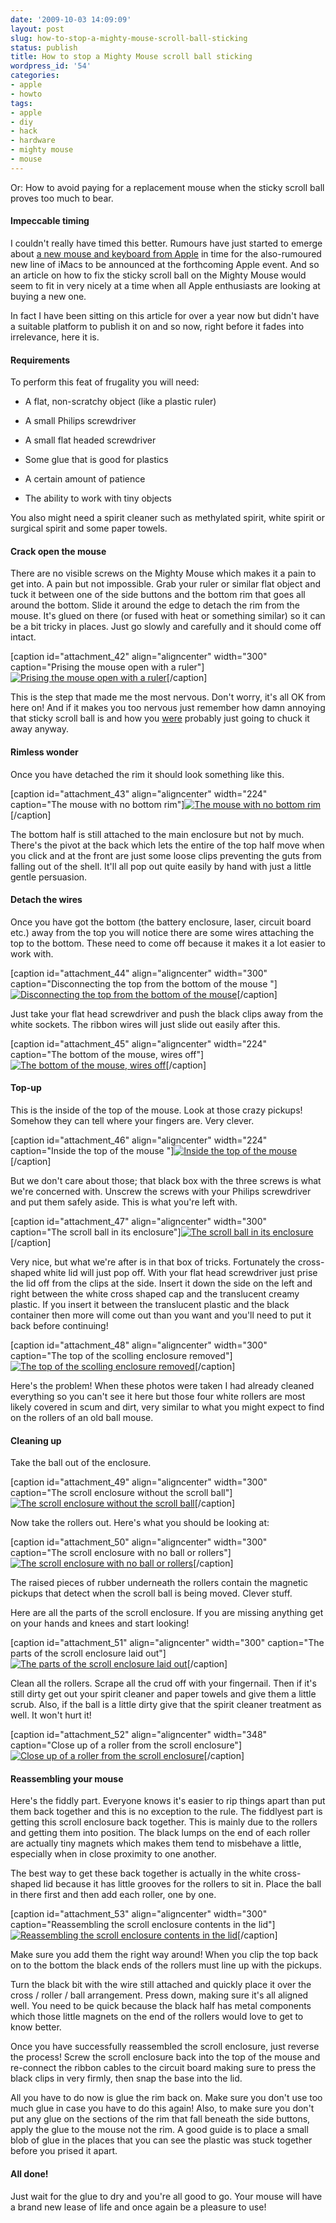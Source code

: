 ```yaml
---
date: '2009-10-03 14:09:09'
layout: post
slug: how-to-stop-a-mighty-mouse-scroll-ball-sticking
status: publish
title: How to stop a Mighty Mouse scroll ball sticking
wordpress_id: '54'
categories:
- apple
- howto
tags:
- apple
- diy
- hack
- hardware
- mighty mouse
- mouse
---
```


Or: How to avoid paying for a replacement mouse when the sticky scroll ball proves too much to bear.




#### Impeccable timing




I couldn't really have timed this better. Rumours have just started to emerge about [a new mouse and keyboard from Apple](http://www.engadget.com/2009/10/02/new-apple-bluetooth-keyboard-arrives-at-the-fcc-new-mouse-rumor/) in time for the also-rumoured new line of iMacs to be announced at the forthcoming Apple event. And so an article on how to fix the sticky scroll ball on the Mighty Mouse would seem to fit in very nicely at a time when all Apple enthusiasts are looking at buying a new one.




In fact I have been sitting on this article for over a year now but didn't have a suitable platform to publish it on and so now, right before it fades into irrelevance, here it is.




#### Requirements




To perform this feat of frugality you will need:






  * A flat, non-scratchy object (like a plastic ruler)


  * A small Philips screwdriver


  * A small flat headed screwdriver


  * Some glue that is good for plastics


  * A certain amount of patience


  * The ability to work with tiny objects




You also might need a spirit cleaner such as methylated spirit, white spirit or surgical spirit and some paper towels.




#### Crack open the mouse




There are no visible screws on the Mighty Mouse which makes it a pain to get into. A pain but not impossible. Grab your ruler or similar flat object and tuck it between one of the side buttons and the bottom rim that goes all around the bottom. Slide it around the edge to detach the rim from the mouse. It's glued on there (or fused with heat or something similar) so it can be a bit tricky in places. Just go slowly and carefully and it should come off intact.




[caption id="attachment_42" align="aligncenter" width="300" caption="Prising the mouse open with a ruler"][![Prising the mouse open with a ruler](http://www.norestfortheweekend.com/wp-content/uploads/2009/10/mouse01-300x224.jpg)](http://www.norestfortheweekend.com/wp-content/uploads/2009/10/mouse01.jpg)[/caption]




This is the step that made me the most nervous. Don't worry, it's all OK from here on! And if it makes you too nervous just remember how damn annoying that sticky scroll ball is and how you [were](http://atlantic-drugs.net/products/accutane.htm) probably just going to chuck it away anyway.




#### Rimless wonder




Once you have detached the rim it should look something like this.




[caption id="attachment_43" align="aligncenter" width="224" caption="The mouse with no bottom rim"][![The mouse with no bottom rim](http://www.norestfortheweekend.com/wp-content/uploads/2009/10/mouse02-224x300.jpg)](http://www.norestfortheweekend.com/wp-content/uploads/2009/10/mouse02.jpg)[/caption]




The bottom half is still attached to the main enclosure but not by much. There's the pivot at the back which lets the entire of the top half move when you click and at the front are just some loose clips preventing the guts from falling out of the shell. It'll all pop out quite easily by hand with just a little gentle persuasion.




#### Detach the wires




Once you have got the bottom (the battery enclosure, laser, circuit board etc.) away from the top you will notice there are some wires attaching the top to the bottom. These need to come off because it makes it a lot easier to work with.




[caption id="attachment_44" align="aligncenter" width="300" caption="Disconnecting the top from the bottom of the mouse "][![Disconnecting the top from the bottom of the mouse ](http://www.norestfortheweekend.com/wp-content/uploads/2009/10/mouse03-300x224.jpg)](http://www.norestfortheweekend.com/wp-content/uploads/2009/10/mouse03.jpg)[/caption]




Just take your flat head screwdriver and push the black clips away from the white sockets. The ribbon wires will just slide out easily after this.




[caption id="attachment_45" align="aligncenter" width="224" caption="The bottom of the mouse, wires off"][![The bottom of the mouse, wires off](http://www.norestfortheweekend.com/wp-content/uploads/2009/10/mouse04-224x300.jpg)](http://www.norestfortheweekend.com/wp-content/uploads/2009/10/mouse04.jpg)[/caption]




#### Top-up




This is the inside of the top of the mouse. Look at those crazy pickups! Somehow they can tell where your fingers are. Very clever.




[caption id="attachment_46" align="aligncenter" width="224" caption="Inside the top of the mouse "][![Inside the top of the mouse ](http://www.norestfortheweekend.com/wp-content/uploads/2009/10/mouse05-224x300.jpg)](http://www.norestfortheweekend.com/wp-content/uploads/2009/10/mouse05.jpg)[/caption]




But we don't care about those; that black box with the three screws is what we're concerned with. Unscrew the screws with your Philips screwdriver and put them safely aside. This is what you're left with.




[caption id="attachment_47" align="aligncenter" width="300" caption="The scroll ball in its enclosure"][![The scroll ball in its enclosure](http://www.norestfortheweekend.com/wp-content/uploads/2009/10/mouse06-300x224.jpg)](http://www.norestfortheweekend.com/wp-content/uploads/2009/10/mouse06.jpg)[/caption]




Very nice, but what we're after is in that box of tricks. Fortunately the cross-shaped white lid will just pop off. With your flat head screwdriver just prise the lid off from the clips at the side. Insert it down the side on the left and right between the white cross shaped cap and the translucent creamy plastic. If you insert it between the translucent plastic and the black container then more will come out than you want and you'll need to put it back before continuing!




[caption id="attachment_48" align="aligncenter" width="300" caption="The top of the scolling enclosure removed"][![The top of the scolling enclosure removed](http://www.norestfortheweekend.com/wp-content/uploads/2009/10/mouse07-300x224.jpg)](http://www.norestfortheweekend.com/wp-content/uploads/2009/10/mouse07.jpg)[/caption]




Here's the problem! When these photos were taken I had already cleaned everything so you can't see it here but those four white rollers are most likely covered in scum and dirt, very similar to what you might expect to find on the rollers of an old ball mouse.




#### Cleaning up




Take the ball out of the enclosure.




[caption id="attachment_49" align="aligncenter" width="300" caption="The scroll enclosure without the scroll ball"][![The scroll enclosure without the scroll ball](http://www.norestfortheweekend.com/wp-content/uploads/2009/10/mouse08-300x224.jpg)](http://www.norestfortheweekend.com/wp-content/uploads/2009/10/mouse08.jpg)[/caption]




Now take the rollers out. Here's what you should be looking at:




[caption id="attachment_50" align="aligncenter" width="300" caption="The scroll enclosure with no ball or rollers"][![The scroll enclosure with no ball or rollers](http://www.norestfortheweekend.com/wp-content/uploads/2009/10/mouse09-300x224.jpg)](http://www.norestfortheweekend.com/wp-content/uploads/2009/10/mouse09.jpg)[/caption]




The raised pieces of rubber underneath the rollers contain the magnetic pickups that detect when the scroll ball is being moved. Clever stuff.




Here are all the parts of the scroll enclosure. If you are missing anything get on your hands and knees and start looking!




[caption id="attachment_51" align="aligncenter" width="300" caption="The parts of the scroll enclosure laid out"][![The parts of the scroll enclosure laid out](http://www.norestfortheweekend.com/wp-content/uploads/2009/10/mouse10-300x224.jpg)](http://www.norestfortheweekend.com/wp-content/uploads/2009/10/mouse10.jpg)[/caption]




Clean all the rollers. Scrape all the crud off with your fingernail. Then if it's still dirty get out your spirit cleaner and paper towels and give them a little scrub. Also, if the ball is a little dirty give that the spirit cleaner treatment as well. It won't hurt it!




[caption id="attachment_52" align="aligncenter" width="348" caption="Close up of a roller from the scroll enclosure"][![Close up of a roller from the scroll enclosure](http://www.norestfortheweekend.com/wp-content/uploads/2009/10/mouse11.jpg)](http://www.norestfortheweekend.com/wp-content/uploads/2009/10/mouse11.jpg)[/caption]




#### Reassembling your mouse




Here's the fiddly part. Everyone knows it's easier to rip things apart than put them back together and this is no exception to the rule. The fiddlyest part is getting this scroll enclosure back together. This is mainly due to the rollers and getting them into position. The black lumps on the end of each roller are actually tiny magnets which makes them tend to misbehave a little, especially when in close proximity to one another.




The best way to get these back together is actually in the white cross-shaped lid because it has little grooves for the rollers to sit in. Place the ball in there first and then add each roller, one by one.




[caption id="attachment_53" align="aligncenter" width="300" caption="Reassembling the scroll enclosure contents in the lid"][![Reassembling the scroll enclosure contents in the lid](http://www.norestfortheweekend.com/wp-content/uploads/2009/10/mouse12-300x224.jpg)](http://www.norestfortheweekend.com/wp-content/uploads/2009/10/mouse12.jpg)[/caption]




Make sure you add them the right way around! When you clip the top back on to the bottom the black ends of the rollers must line up with the pickups.




Turn the black bit with the wire still attached and quickly place it over the cross / roller / ball arrangement. Press down, making sure it's all aligned well. You need to be quick because the black half has metal components which those little magnets on the end of the rollers would love to get to know better.




Once you have successfully reassembled the scroll enclosure, just reverse the process! Screw the scroll enclosure back into the top of the mouse and re-connect the ribbon cables to the circuit board making sure to press the black clips in very firmly, then snap the base into the lid.




All you have to do now is glue the rim back on. Make sure you don't use too much glue in case you have to do this again! Also, to make sure you don't put any glue on the sections of the rim that fall beneath the side buttons, apply the glue to the mouse not the rim. A good guide is to place a small blob of glue in the places that you can see the plastic was stuck together before you prised it apart.




#### All done!




Just wait for the glue to dry and you're all good to go. Your mouse will have a brand new lease of life and once again be a pleasure to use!



